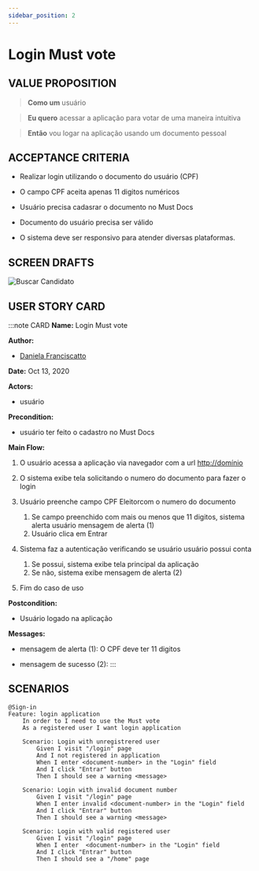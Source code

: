 ```yaml
---
sidebar_position: 2
---
```


# Login Must vote

## VALUE PROPOSITION

> **Como um** usuário

> **Eu quero** acessar a aplicação para votar de uma maneira intuitiva 

> **Então** vou logar na aplicação usando um documento pessoal

## ACCEPTANCE CRITERIA

- Realizar login utilizando o documento do usuário (CPF)

- O campo CPF aceita apenas 11 digitos numéricos

- Usuário precisa cadasrar o documento no Must Docs

- Documento do usuário precisa ser válido

- O sistema deve ser responsivo para atender diversas plataformas.

## SCREEN DRAFTS

![Buscar Candidato](/img/must-vote/LoginV2.png)


## USER STORY CARD

:::note CARD
**Name:** Login Must vote

**Author:** 

- [Daniela Franciscatto](https://github.com/danielaanjos) 

**Date:** Oct 13, 2020

**Actors:**  

- usuário

**Precondition:**

- usuário ter feito o cadastro no Must Docs

**Main Flow:**

1. O usuário acessa a aplicação via navegador com a url <http://domínio>

2. O sistema exibe tela solicitando o numero do documento para fazer o login

3. Usuário preenche campo CPF Eleitorcom o numero do documento 
    1. Se campo preenchido com mais ou menos que 11 digitos, sistema alerta usuário mensagem de alerta (1)
    2. Usuário clica em Entrar

4. Sistema faz a autenticação verificando se usuário usuário possui conta
    1. Se possui, sistema exibe tela principal da aplicação
    2. Se não, sistema exibe mensagem de alerta (2)

5. Fim do caso de uso

**Postcondition:**

- Usuário logado na aplicação

**Messages:**

- mensagem de alerta (1): O CPF deve ter 11 digitos

- mensagem de sucesso (2): 
:::

## SCENARIOS

```gherkin
@Sign-in
Feature: login application
    In order to I need to use the Must vote
    As a registered user I want login application

    Scenario: Login with unregistrered user
        Given I visit "/login" page
        And I not registered in application
        When I enter <document-number> in the "Login" field
        And I click "Entrar" button
        Then I should see a warning <message>

    Scenario: Login with invalid document number
        Given I visit "/login" page
        When I enter invalid <document-number> in the "Login" field
        And I click "Entrar" button
        Then I should see a warning <message>

    Scenario: Login with valid registered user
        Given I visit "/login" page
        When I enter  <document-number> in the "Login" field
        And I click "Entrar" button
        Then I should see a "/home" page
```